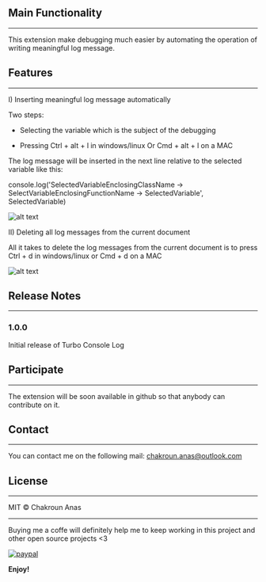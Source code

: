 ## Main Functionality
---

This extension make debugging much easier by automating the operation of writing meaningful log message.

## Features
---

I) Inserting meaningful log message automatically 

Two steps:

* Selecting the variable which is the subject of the debugging

* Pressing Ctrl + alt + l in windows/linux Or Cmd + alt + l on a MAC

The log message will be inserted in the next line relative to the selected variable like this: 

console.log('SelectedVariableEnclosingClassName -> SelectVariableEnclosingFunctionName -> SelectedVariable', SelectedVariable)

![alt text](https://image.ibb.co/cwwcYH/inserting_log_message.gif "Inserting meaningful log message after selecting a variable")

II) Deleting all log messages from the current document

All it takes to delete the log messages from the current document is to press Ctrl + d in windows/linux or Cmd + d on a MAC

![alt text](https://image.ibb.co/knmcYH/deleting_log_messages.gif "Deleting all log messages from the current file")

## Release Notes
---

### 1.0.0

Initial release of Turbo Console Log

## Participate
---

The extension will be soon available in github so that anybody can contribute on it.

## Contact
---

You can contact me on the following mail: chakroun.anas@outlook.com

## License
---

MIT &copy; Chakroun Anas

---

Buying me a coffe will definitely help me to keep working in this project and other open source projects <3

[![paypal](https://www.paypalobjects.com/en_US/i/btn/btn_donateCC_LG.gif)](https://www.paypal.me/ChakrounAnas)

**Enjoy!**